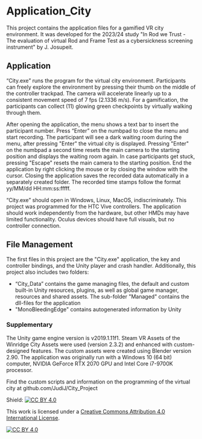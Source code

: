 # Application_City

This project contains the application files for a gamified VR city environment. It was developed for the 2023/24 study "In Rod we Trust - The evaluation of virtual Rod and Frame Test as a cybersickness screening instrument" by J. Josupeit.

## Application 
“City.exe” runs the program for the virtual city environment. Participants can freely explore the environment by pressing their thumb on the middle of the controller trackpad. The camera will accelerate linearly up to a consistent movement speed of 7 fps (2.1336 m/s). For a gamification, the participants can collect (11) glowing green checkpoints by virtually walking through them. 

After opening the application, the menu shows a text bar to insert the participant number. Press “Enter” on the numbpad to close the menu and start recording. The participant will see a dark waiting room during the menu, after pressing "Enter" the virtual city is displayed. Pressing "Enter" on the numbpad a second time resets the main camera to the starting position and displays the waiting room again. In case participants get stuck, pressing "Escape" resets the main camera to the starting position. End the application by right clicking the mouse or by closing the window with the cursor. Closing the application saves the recorded data automatically in a separately created folder.
The recorded time stamps follow the format yy/MM/dd HH:mm:ss:fffff.

“City.exe” should open in Windows, Linux, MacOS, indiscriminately. 
This project was programmed for the HTC Vive controllers. The application should work independently from the hardware, but other HMDs may have limited functionality. Oculus devices should have full visuals, but no controller connection.

## File Management
The first files in this project are the "City.exe" application, the key and controller bindings, and the Unity player and crash handler. Additionally, this project also includes two folders:

- “City_Data” contains the game managing files, the default and custom built-in Unity resources, plugins, as well as global game manager, resources and shared assets. The sub-folder "Managed" contains the dll-files for the application
- "MonoBleedingEdge" contains autogenerated information by Unity

### Supplementary
The Unity game engine version is v2019.1.11f1. Steam VR Assets of the Winridge City Assets were used (version 2.3.2) and enhanced with custom-designed features. The custom assets were created using Blender version 2.90. The application was originally run with a Windows 10 (64 bit) computer, NVIDIA GeForce RTX 2070 GPU and Intel Core i7-9700K processor. 

Find the custom scripts and information on the programming of the virtual city at github.com/JudiJ/City_Project

Shield: [![CC BY 4.0][cc-by-shield]][cc-by]

This work is licensed under a
[Creative Commons Attribution 4.0 International License][cc-by].

[![CC BY 4.0][cc-by-image]][cc-by]

[cc-by]: http://creativecommons.org/licenses/by/4.0/
[cc-by-image]: https://i.creativecommons.org/l/by/4.0/88x31.png
[cc-by-shield]: https://img.shields.io/badge/License-CC%20BY%204.0-lightgrey.svg
